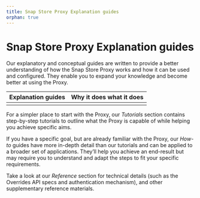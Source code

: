 ```yaml
---
title: Snap Store Proxy Explanation guides
orphan: true
---
```


# Snap Store Proxy Explanation guides

Our explanatory and conceptual guides are written to provide a better understanding of
how the Snap Store Proxy works and how it can be used and configured. They enable you
to expand your knowledge and become better at using the Proxy.

| **Explanation guides** | Why it does what it does |
|------------------------|--------------------------|
|                        |                          |

For a simpler place to start with the Proxy, our *Tutorials* section contains
step-by-step tutorials to outline what the Proxy is capable of while helping
you achieve specific aims.

If you have a specific goal, but are already familiar with the Proxy, our *How-to*
guides have more in-depth detail than our tutorials and can be applied to a broader set
of applications. They’ll help you achieve an end-result but may require you to understand
and adapt the steps to fit your specific requirements.

Take a look at our *Reference* section for technical details (such as the Overrides API
specs and authentication mechanism), and other supplementary reference materials.
